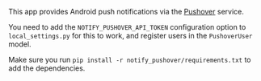 This app provides Android push notifications via the [Pushover](https://pushover.net/) service.

You need to add the `NOTIFY_PUSHOVER_API_TOKEN` configuration option to `local_settings.py` for
this to work, and register users in the `PushoverUser` model.

Make sure you run `pip install -r notify_pushover/requirements.txt` to add the dependencies.
